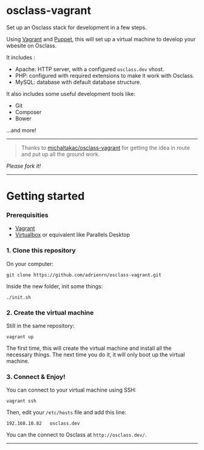 
# osclass-vagrant

Set up an Osclass stack for development in a few steps.

Using [Vagrant](https://www.vagrantup.com/) and [Puppet](https://www.puppet.com/), this will set up a virtual machine to develop your wbesite on Osclass.

It includes :

- Apache: HTTP server, with a configured `osclass.dev` vhost.
- PHP: configured with required extensions to make it work with Osclass.
- MySQL: database with default database structure.

It also includes some useful development tools like:

- Git
- Composer
- Bower

...and more!

---

> Thanks to [michaltakac/osclass-vagrant](http://github.com/michaltakac/osclass-vagrant) for getting the idea in route and put up all the ground work.

_Please fork it!_

---

# Getting started

### Prerequisities

- [Vagrant](https://www.vagrantup.com/)
- [Virtualbox](https://www.virtualbox.org/) or equivalent like Parallels Desktop

### 1. Clone this repository

On your computer:

```
git clone https://github.com/adrienrn/osclass-vagrant.git
```

Inside the new folder, init some things:

```
./init.sh
```

### 2. Create the virtual machine

Still in the same repository:

```
vagrant up
```

The first time, this will create the virtual machine and install all the necessary things. The next time you do it, it will only boot up the virtual machine.

### 3. Connect & Enjoy!

You can connect to your virtual machine using SSH:

```
vagrant ssh
```

Then, edit your `/etc/hosts` file and add this line:

```
192.168.10.82   osclass.dev

```

You can the connect to Osclass at `http://osclass.dev/`.

---
